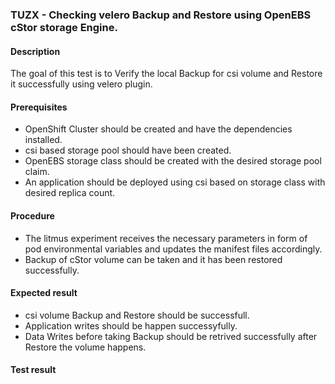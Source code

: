 ### TUZX - Checking velero Backup and Restore using OpenEBS cStor storage Engine.

#### Description

The goal of this test is to Verify the local Backup for csi volume and Restore it successfully using velero plugin.

#### Prerequisites

- OpenShift Cluster should be created and have the dependencies installed.
- csi based storage pool should have been created.
- OpenEBS storage class should be created with the desired storage pool claim.
- An application should be deployed using csi based on storage class with desired replica count.

#### Procedure

- The litmus experiment receives the necessary parameters in form of pod environmental variables and updates the manifest files accordingly.
- Backup of cStor volume can be taken and it has been restored successfully.

#### Expected result

- csi volume Backup and Restore should be successfull.
- Application writes should be happen successyfully.
- Data Writes before taking Backup should be retrived successfully after Restore the volume happens.

#### Test result